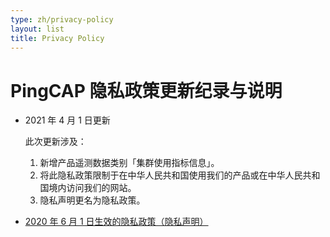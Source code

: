 ```yaml
---
type: zh/privacy-policy
layout: list
title: Privacy Policy
---
```


# PingCAP 隐私政策更新纪录与说明

- 2021 年 4 月 1 日更新

    此次更新涉及：

    1. 新增产品遥测数据类别「集群使用指标信息」。
    2. 将此隐私政策限制于在中华人民共和国使用我们的产品或在中华人民共和国境内访问我们的网站。
    3. 隐私声明更名为隐私政策。

- [2020 年 6 月 1 日生效的隐私政策（隐私声明）](/zh/privacy-policy/archive/20200601-20210331)
